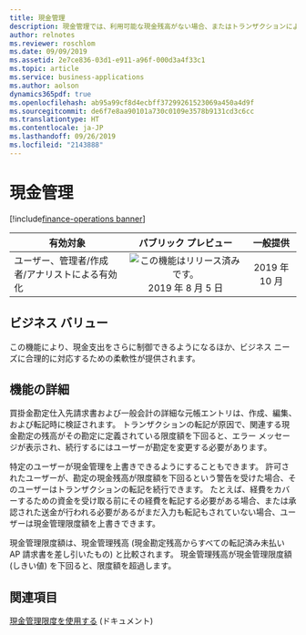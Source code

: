 ```yaml
---
title: 現金管理
description: 現金管理では、利用可能な現金残高がない場合、またはトランザクションによって残高が定義した限度額を下回った場合に追加のトランザクションが転記されないようにする、その限度額を定義できます。
author: relnotes
ms.reviewer: roschlom
ms.date: 09/09/2019
ms.assetid: 2e7ce836-03d1-e911-a96f-000d3a4f33c1
ms.topic: article
ms.service: business-applications
ms.author: aolson
dynamics365pdf: true
ms.openlocfilehash: ab95a99cf8d4ecbff37299261523069a450a4d9f
ms.sourcegitcommit: de6f7e8aa90101a730c0109e3578b9131cd3c6cc
ms.translationtype: HT
ms.contentlocale: ja-JP
ms.lasthandoff: 09/26/2019
ms.locfileid: "2143888"
---
```

# <a name="cash-control"></a>現金管理
[!include[finance-operations banner](../includes/finance-operations.md)]

| 有効対象    |  パブリック プレビュー | 一般提供 | 
| ---------- | :----------: |:----------: |
|ユーザー、管理者/作成者/アナリストによる有効化|![この機能はリリース済みです。](/dynamics365-release-plan/media/green-checkmark.png "この機能はリリース済みです。") 2019 年 8 月 5 日| 2019 年 10 月|


## <a name="business-value"></a>ビジネス バリュー
<!-- bv start -->
この機能により、現金支出をさらに制御できるようになるほか、ビジネス ニーズに合理的に対応するための柔軟性が提供されます。 
<!-- bv end -->



## <a name="feature-details"></a>機能の詳細
<!--feature detail start -->
買掛金勘定仕入先請求書および一般会計の詳細な元帳エントリは、作成、編集、および転記時に検証されます。 トランザクションの転記が原因で、関連する現金勘定の残高がその勘定に定義されている限度額を下回ると、エラー メッセージが表示され、続行するにはユーザーが勘定を変更する必要があります。

特定のユーザーが現金管理を上書きできるようにすることもできます。 許可されたユーザーが、勘定の現金残高が限度額を下回るという警告を受けた場合、そのユーザーはトランザクションの転記を続行できます。 たとえば、経費をカバーするための資金を受け取る前にその経費を転記する必要がある場合、または承認された送金が行われる必要があるがまだ入力も転記もされていない場合、ユーザーは現金管理限度額を上書きできます。

現金管理限度額は、現金管理残高 (現金勘定残高からすべての転記済み未払い AP 請求書を差し引いたもの) と比較されます。 現金管理残高が現金管理限度額 (しきい値) を下回ると、限度額を超過します。

<!--feature detail end -->












## <a name="see-also"></a>関連項目

[現金管理限度を使用する](https://docs.microsoft.com/dynamics365/unified-operations/financials/public-sector/cash-control) (ドキュメント)
